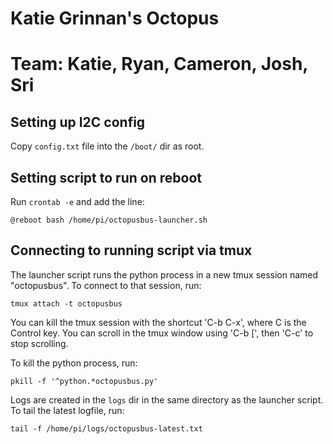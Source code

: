 # Katie Grinnan's Octopus
# Team: Katie, Ryan, Cameron, Josh, Sri 

## Setting up I2C config

Copy `config.txt` file into the `/boot/` dir as root.

## Setting script to run on reboot

Run `crontab -e` and add the line:

    @reboot bash /home/pi/octopusbus-launcher.sh

## Connecting to running script via tmux

The launcher script runs the python process in a new tmux session
named "octopusbus". To connect to that session, run:

    tmux attach -t octopusbus

You can kill the tmux session with the shortcut 'C-b C-x', where
C is the Control key. You can scroll in the tmux window using 'C-b
[', then 'C-c' to stop scrolling.

To kill the python process, run:

    pkill -f '^python.*octopusbus.py'

Logs are created in the `logs` dir in the same directory as the
launcher script. To tail the latest logfile, run:

    tail -f /home/pi/logs/octopusbus-latest.txt
